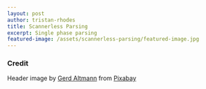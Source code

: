 ```yaml
---
layout: post
author: tristan-rhodes
title: Scannerless Parsing
excerpt: Single phase parsing
featured-image: /assets/scannerless-parsing/featured-image.jpg
---
```



### Credit

Header image by <a href="https://pixabay.com/users/geralt-9301/?utm_source=link-attribution&amp;utm_medium=referral&amp;utm_campaign=image&amp;utm_content=2926215">Gerd Altmann</a> from <a href="https://pixabay.com/?utm_source=link-attribution&amp;utm_medium=referral&amp;utm_campaign=image&amp;utm_content=2926215">Pixabay</a>